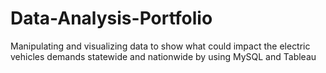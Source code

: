 # Data-Analysis-Portfolio
Manipulating and visualizing data to show what could impact the electric vehicles demands statewide and nationwide by using MySQL and Tableau
